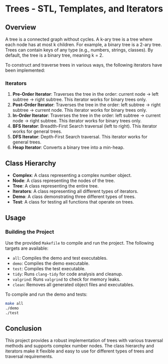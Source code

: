 # Trees - STL, Templates, and Iterators

## Overview

A tree is a connected graph without cycles. A k-ary tree is a tree where each node has at most k children. For example, a binary tree is a 2-ary tree. Trees can contain keys of any type (e.g., numbers, strings, classes). By default, the tree is a binary tree, meaning k = 2.

To construct and traverse trees in various ways, the following iterators have been implemented:

### Iterators

1. **Pre-Order Iterator**: Traverses the tree in the order: current node -> left subtree -> right subtree. This iterator works for binary trees only.
2. **Post-Order Iterator**: Traverses the tree in the order: left subtree -> right subtree -> current node. This iterator works for binary trees only.
3. **In-Order Iterator**: Traverses the tree in the order: left subtree -> current node -> right subtree. This iterator works for binary trees only.
4. **BFS Iterator**: Breadth-First Search traversal (left to right). This iterator works for general trees.
5. **DFS Iterator**: Depth-First Search traversal. This iterator works for general trees.
6. **Heap Iterator**: Converts a binary tree into a min-heap.

## Class Hierarchy

- **Complex**: A class representing a complex number object.
- **Node**: A class representing the nodes of the tree.
- **Tree**: A class representing the entire tree.
- **Iterators**: A class representing all different types of iterators.
- **Demo**: A class demonstrating three different types of trees.
- **Test**: A class for testing all functions that operate on trees.

## Usage

### Building the Project

Use the provided `Makefile` to compile and run the project. The following targets are available:

- `all`: Compiles the demo and test executables.
- `demo`: Compiles the demo executable.
- `test`: Compiles the test executable.
- `tidy`: Runs `clang-tidy` for code analysis and cleanup.
- `valgrind`: Runs `valgrind` to check for memory leaks.
- `clean`: Removes all generated object files and executables.

To compile and run the demo and tests:

```bash
make all
./demo
./test
```

## Conclusion

This project provides a robust implementation of trees with various traversal methods and supports complex number nodes. The class hierarchy and iterators make it flexible and easy to use for different types of trees and traversal requirements.
